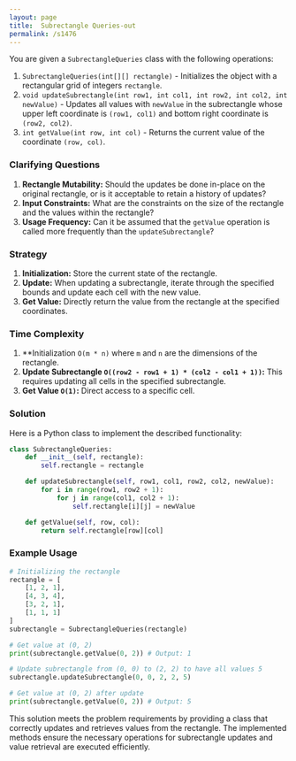 ```yaml
---
layout: page
title:  Subrectangle Queries-out
permalink: /s1476
---
```

You are given a `SubrectangleQueries` class with the following operations:

1. `SubrectangleQueries(int[][] rectangle)` - Initializes the object with a rectangular grid of integers `rectangle`.
2. `void updateSubrectangle(int row1, int col1, int row2, int col2, int newValue)` - Updates all values with `newValue` in the subrectangle whose upper left coordinate is `(row1, col1)` and bottom right coordinate is `(row2, col2)`.
3. `int getValue(int row, int col)` - Returns the current value of the coordinate `(row, col)`.

### Clarifying Questions
1. **Rectangle Mutability:** Should the updates be done in-place on the original rectangle, or is it acceptable to retain a history of updates?
2. **Input Constraints:** What are the constraints on the size of the rectangle and the values within the rectangle?
3. **Usage Frequency:** Can it be assumed that the `getValue` operation is called more frequently than the `updateSubrectangle`?

### Strategy
1. **Initialization:** Store the current state of the rectangle.
2. **Update:** When updating a subrectangle, iterate through the specified bounds and update each cell with the new value.
3. **Get Value:** Directly return the value from the rectangle at the specified coordinates.

### Time Complexity
1. **Initialization `O(m * n)` where `m` and `n` are the dimensions of the rectangle.
2. **Update Subrectangle `O((row2 - row1 + 1) * (col2 - col1 + 1))`:** This requires updating all cells in the specified subrectangle.
3. **Get Value `O(1)`:** Direct access to a specific cell.

### Solution

Here is a Python class to implement the described functionality:

```python
class SubrectangleQueries:
    def __init__(self, rectangle):
        self.rectangle = rectangle

    def updateSubrectangle(self, row1, col1, row2, col2, newValue):
        for i in range(row1, row2 + 1):
            for j in range(col1, col2 + 1):
                self.rectangle[i][j] = newValue

    def getValue(self, row, col):
        return self.rectangle[row][col]
```

### Example Usage
```python
# Initializing the rectangle
rectangle = [
    [1, 2, 1],
    [4, 3, 4],
    [3, 2, 1],
    [1, 1, 1]
]
subrectangle = SubrectangleQueries(rectangle)

# Get value at (0, 2)
print(subrectangle.getValue(0, 2)) # Output: 1

# Update subrectangle from (0, 0) to (2, 2) to have all values 5
subrectangle.updateSubrectangle(0, 0, 2, 2, 5)

# Get value at (0, 2) after update
print(subrectangle.getValue(0, 2)) # Output: 5
```

This solution meets the problem requirements by providing a class that correctly updates and retrieves values from the rectangle. The implemented methods ensure the necessary operations for subrectangle updates and value retrieval are executed efficiently.